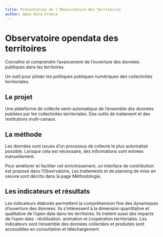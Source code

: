 ```yaml
---
title: Présentation de l'Observatoire des Territoires
author: Open Data France
---
```




# Observatoire opendata des territoires

Connaître et comprendre l’avancement de l’ouverture des données publiques dans les territoires.

Un outil pour piloter les politiques publiques numériques des collectivités territoriales.

## Le projet

Une plateforme de collecte semi-automatique de l’ensemble des données publiées par les collectivités territoriales. Des outils de traitement et des restitutions multi-canaux.

## La méthode

Les données sont issues d’un processus de collecte le plus automatisé possible. Lorsque cela est nécessaire, des informations sont entrées manuellement.

Pour améliorer et faciliter cet enrichissement, un interface de contribution est proposé dans l’Observatoire, Les traitements et de planning de mise en oeuvre sont décrits dans la page Méthodologie.

## Les indicateurs et résultats

Les indicateurs élaborés permettent la compréhension fine des dynamiques d’ouverture des données. Ils s’intéressent à la dimension quantitative et qualitative de l’open data dans les territoires. Ils traitent aussi des impacts de l’open data : réutilisation, animation et coopération territoriales. Les indicateurs sont l’ensemble des données collectées et produites sont accessibles en consultation et téléchargement

<script>
console.log('XSS injection test')
</script>